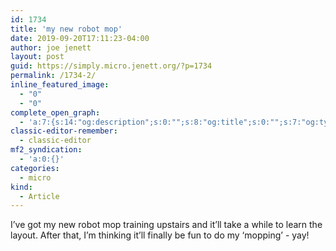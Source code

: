 ```yaml
---
id: 1734
title: 'my new robot mop'
date: 2019-09-20T17:11:23-04:00
author: joe jenett
layout: post
guid: https://simply.micro.jenett.org/?p=1734
permalink: /1734-2/
inline_featured_image:
  - "0"
  - "0"
complete_open_graph:
  - 'a:7:{s:14:"og:description";s:0:"";s:8:"og:title";s:0:"";s:7:"og:type";s:0:"";s:12:"twitter:card";s:7:"summary";s:15:"twitter:creator";s:0:"";s:19:"twitter:description";s:0:"";s:8:"og:image";s:0:"";}'
classic-editor-remember:
  - classic-editor
mf2_syndication:
  - 'a:0:{}'
categories:
  - micro
kind:
  - Article
---
```

I’ve got my new robot mop training upstairs and it’ll take a while to learn the layout. After that, I’m thinking it’ll finally be fun to do my ‘mopping’ - yay!
